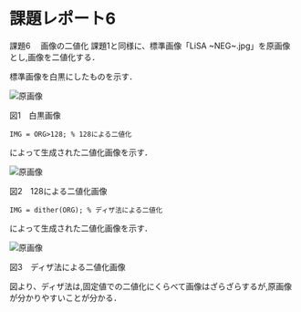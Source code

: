 # 課題レポート6  
課題6 　画像の二値化
課題1と同様に、標準画像「LiSA ~NEG~.jpg」を原画像とし,画像を二値化する．

標準画像を白黒にしたものを示す．

![原画像](https://github.com/ItsukiTakemura/image_processing/blob/master/image/kadai2_1.png?raw=true)

図1　白黒画像


`IMG = ORG>128; % 128による二値化`

によって生成された二値化画像を示す．

![原画像](https://github.com/ItsukiTakemura/image_processing/blob/master/image/kadai6_2.png?raw=true)

図2　128による二値化画像


`IMG = dither(ORG); % ディザ法による二値化`

によって生成された二値化画像を示す．

![原画像](https://github.com/ItsukiTakemura/image_processing/blob/master/image/kadai6_3.png?raw=true)

図3　ディザ法による二値化画像

図より、ディザ法は,固定値での二値化にくらべて画像はざらざらするが,原画像が分かりやすいことが分かる．

